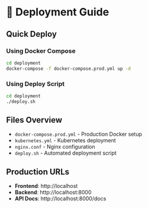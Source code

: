 # 🚀 Deployment Guide

## Quick Deploy

### Using Docker Compose
```bash
cd deployment
docker-compose -f docker-compose.prod.yml up -d
```

### Using Deploy Script
```bash
cd deployment
./deploy.sh
```

## Files Overview

- `docker-compose.prod.yml` - Production Docker setup
- `kubernetes.yml` - Kubernetes deployment
- `nginx.conf` - Nginx configuration
- `deploy.sh` - Automated deployment script

## Production URLs

- **Frontend**: http://localhost
- **Backend**: http://localhost:8000
- **API Docs**: http://localhost:8000/docs
